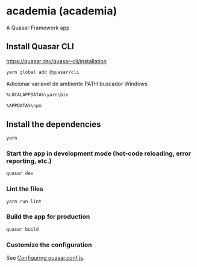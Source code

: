 # academia (academia)

A Quasar Framework app


## Install Quasar CLI
https://quasar.dev/quasar-cli/installation
```bash
yarn global add @quasar/cli
```
Adicionar variavel de ambiente PATH buscador Windows
```bash
%LOCALAPPDATA%\yarn\bin
```
```bash
%APPDATA%\npm
```

## Install the dependencies
```bash
yarn
```

### Start the app in development mode (hot-code reloading, error reporting, etc.)
```bash
quasar dev
```

### Lint the files
```bash
yarn run lint
```

### Build the app for production
```bash
quasar build
```

### Customize the configuration
See [Configuring quasar.conf.js](https://v2.quasar.dev/quasar-cli/quasar-conf-js).

